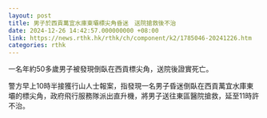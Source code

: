 ```yaml
---
layout: post
title: 男子於西貢萬宜水庫東壩標尖角昏迷　送院搶救後不治
date: 2024-12-26 14:42:57.000000000 +08:00
link: https://news.rthk.hk/rthk/ch/component/k2/1785046-20241226.htm
categories: rthk
---
```


一名年約50多歲男子被發現倒臥在西貢標尖角，送院後證實死亡。

警方早上10時半接獲行山人士報案，指發現一名男子昏迷倒臥在西貢萬宜水庫東壩的標尖角，政府飛行服務隊派出直升機，將男子送往東區醫院搶救，延至11時許不治。
